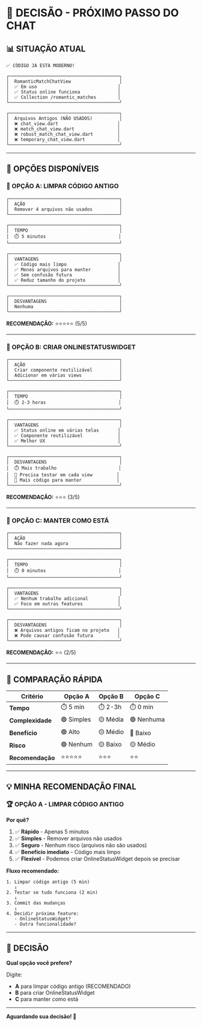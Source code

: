 # 🎯 DECISÃO - PRÓXIMO PASSO DO CHAT

## 📊 SITUAÇÃO ATUAL

```
✅ CÓDIGO JÁ ESTÁ MODERNO!

┌─────────────────────────────────────────┐
│  RomanticMatchChatView                  │
│  ✅ Em uso                              │
│  ✅ Status online funciona              │
│  ✅ Collection /romantic_matches        │
└─────────────────────────────────────────┘

┌─────────────────────────────────────────┐
│  Arquivos Antigos (NÃO USADOS)          │
│  ❌ chat_view.dart                      │
│  ❌ match_chat_view.dart                │
│  ❌ robust_match_chat_view.dart         │
│  ❌ temporary_chat_view.dart            │
└─────────────────────────────────────────┘
```

---

## 🚀 OPÇÕES DISPONÍVEIS

### 🧹 OPÇÃO A: LIMPAR CÓDIGO ANTIGO

```
┌─────────────────────────────────────────┐
│  AÇÃO                                   │
│  Remover 4 arquivos não usados          │
└─────────────────────────────────────────┘

┌─────────────────────────────────────────┐
│  TEMPO                                  │
│  ⏱️ 5 minutos                           │
└─────────────────────────────────────────┘

┌─────────────────────────────────────────┐
│  VANTAGENS                              │
│  ✅ Código mais limpo                   │
│  ✅ Menos arquivos para manter          │
│  ✅ Sem confusão futura                 │
│  ✅ Reduz tamanho do projeto            │
└─────────────────────────────────────────┘

┌─────────────────────────────────────────┐
│  DESVANTAGENS                           │
│  Nenhuma                                │
└─────────────────────────────────────────┘
```

**RECOMENDAÇÃO:** ⭐⭐⭐⭐⭐ (5/5)

---

### 🎨 OPÇÃO B: CRIAR ONLINESTATUSWIDGET

```
┌─────────────────────────────────────────┐
│  AÇÃO                                   │
│  Criar componente reutilizável          │
│  Adicionar em várias views              │
└─────────────────────────────────────────┘

┌─────────────────────────────────────────┐
│  TEMPO                                  │
│  ⏱️ 2-3 horas                           │
└─────────────────────────────────────────┘

┌─────────────────────────────────────────┐
│  VANTAGENS                              │
│  ✅ Status online em várias telas       │
│  ✅ Componente reutilizável             │
│  ✅ Melhor UX                           │
└─────────────────────────────────────────┘

┌─────────────────────────────────────────┐
│  DESVANTAGENS                           │
│  ⏱️ Mais trabalho                       │
│  🔧 Precisa testar em cada view         │
│  📝 Mais código para manter             │
└─────────────────────────────────────────┘
```

**RECOMENDAÇÃO:** ⭐⭐⭐ (3/5)

---

### 🤷 OPÇÃO C: MANTER COMO ESTÁ

```
┌─────────────────────────────────────────┐
│  AÇÃO                                   │
│  Não fazer nada agora                   │
└─────────────────────────────────────────┘

┌─────────────────────────────────────────┐
│  TEMPO                                  │
│  ⏱️ 0 minutos                           │
└─────────────────────────────────────────┘

┌─────────────────────────────────────────┐
│  VANTAGENS                              │
│  ✅ Nenhum trabalho adicional           │
│  ✅ Foco em outras features             │
└─────────────────────────────────────────┘

┌─────────────────────────────────────────┐
│  DESVANTAGENS                           │
│  ❌ Arquivos antigos ficam no projeto   │
│  ❌ Pode causar confusão futura         │
└─────────────────────────────────────────┘
```

**RECOMENDAÇÃO:** ⭐⭐ (2/5)

---

## 🎯 COMPARAÇÃO RÁPIDA

| Critério | Opção A | Opção B | Opção C |
|----------|---------|---------|---------|
| **Tempo** | ⏱️ 5 min | ⏱️ 2-3h | ⏱️ 0 min |
| **Complexidade** | 🟢 Simples | 🟡 Média | 🟢 Nenhuma |
| **Benefício** | 🟢 Alto | 🟡 Médio | 🔴 Baixo |
| **Risco** | 🟢 Nenhum | 🟡 Baixo | 🟡 Médio |
| **Recomendação** | ⭐⭐⭐⭐⭐ | ⭐⭐⭐ | ⭐⭐ |

---

## 💡 MINHA RECOMENDAÇÃO FINAL

### 🏆 OPÇÃO A - LIMPAR CÓDIGO ANTIGO

**Por quê?**

1. ✅ **Rápido** - Apenas 5 minutos
2. ✅ **Simples** - Remover arquivos não usados
3. ✅ **Seguro** - Nenhum risco (arquivos não são usados)
4. ✅ **Benefício imediato** - Código mais limpo
5. ✅ **Flexível** - Podemos criar OnlineStatusWidget depois se precisar

**Fluxo recomendado:**

```
1. Limpar código antigo (5 min)
   ↓
2. Testar se tudo funciona (2 min)
   ↓
3. Commit das mudanças
   ↓
4. Decidir próxima feature:
   - OnlineStatusWidget?
   - Outra funcionalidade?
```

---

## 🎯 DECISÃO

**Qual opção você prefere?**

Digite:
- **A** para limpar código antigo (RECOMENDADO)
- **B** para criar OnlineStatusWidget
- **C** para manter como está

---

**Aguardando sua decisão! 🚀**
